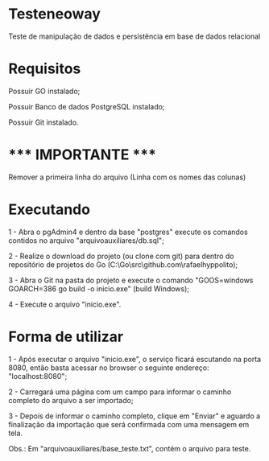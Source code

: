 # Testeneoway
Teste de manipulação de dados e persistência em base de dados relacional

# Requisitos
Possuir GO instalado;

Possuir Banco de dados PostgreSQL instalado;

Possuir Git instalado.

# *** IMPORTANTE ***
Remover a primeira linha do arquivo (Linha com os nomes das colunas)

# Executando
1 - Abra o pgAdmin4 e dentro da base "postgres" execute os comandos contidos no arquivo "arquivoauxiliares/db.sql";

2 - Realize o download do projeto (ou clone com git) para dentro do repositório de projetos do Go (C:\Go\src\github.com\rafaelhyppolito);

3 - Abra o Git na pasta do projeto e execute o comando "GOOS=windows GOARCH=386 go build -o inicio.exe" (build Windows);

4 - Execute o arquivo "inicio.exe".

# Forma de utilizar
1 - Após executar o arquivo "inicio.exe", o serviço ficará escutando na porta 8080, então basta acessar no browser o seguinte endereço: "localhost:8080";

2 - Carregará uma página com um campo para informar o caminho completo do arquivo a ser importado;

3 - Depois de informar o caminho completo, clique em "Enviar" e aguardo a finalização da importação que será confirmada com uma mensagem em tela.

Obs.: Em "arquivoauxiliares/base_teste.txt", contém o arquivo para teste.